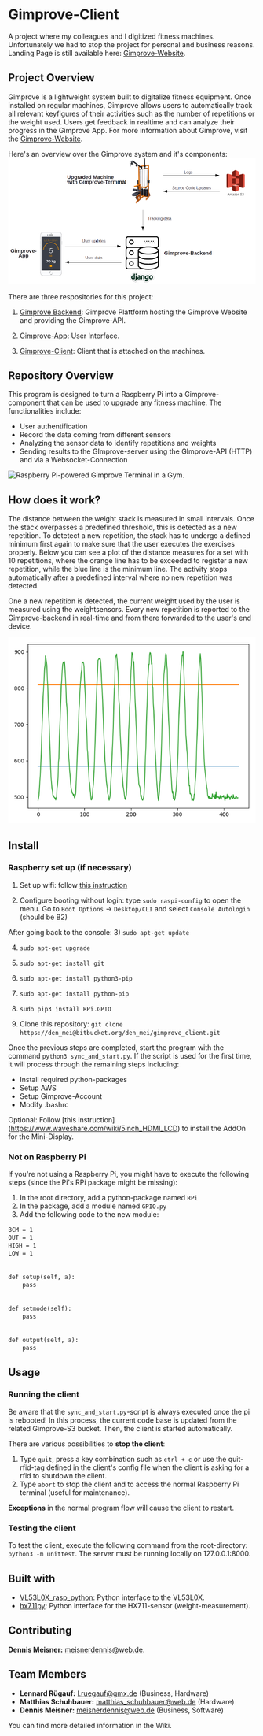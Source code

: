 # Gimprove-Client
A project where my colleagues and I digitized fitness machines. Unfortunately we had to
stop the project for personal and business reasons. Landing Page is still available here:
[Gimprove-Website](http://www.gimprove.com).

## Project Overview
Gimprove is a lightweight system built to digitalize fitness equipment. Once installed on regular machines, Gimprove
allows users to automatically track all relevant keyfigures of their activities such as the number of repetitions
or the weight used. Users get feedback in realtime and can analyze their progress in the Gimprove App. For more
information about Gimprove, visit the [Gimprove-Website](http://www.gimprove.com).

Here's an overview over the Gimprove system and it's components:
![Overview over the single components of the Gimprove System](readme/GimproveSystem.png)

There are three respositories for this project:
1) [Gimprove Backend](https://github.com/denmei/gimprove-backend):
Gimprove Plattform hosting the Gimprove Website and providing the Gimprove-API.

2) [Gimprove-App](https://github.com/denmei/gimprove-app): User Interface.

3) [Gimprove-Client](https://github.com/denmei/gimprove-client): Client that is attached on the machines.

## Repository Overview
This program is designed to turn a Raspberry Pi into a Gimprove-component that can be used to upgrade any fitness machine.
 The functionalities include:
* User authentification
* Record the data coming from different sensors
* Analyzing the sensor data to identify repetitions and weights
* Sending results to the GImprove-server using the GImprove-API (HTTP) and via a Websocket-Connection

![Raspberry Pi-powered Gimprove Terminal in a Gym.](readme/client_terminal.JPG)

## How does it work?

The distance between the weight stack is measured in small intervals. Once the stack overpasses a predefined threshold,
this is detected as a new repetition. To detetect a new repetition, the stack has to undergo a defined minimum first again
to make sure that the user executes the exercises properly. Below you can see a plot of the distance measures for a set
with 10 repetitions, where the orange line has to be exceeded to register a new repetition, while the blue line is 
the minimum line. The activity stops automatically after a predefined interval where no new repetition was detected.


One a new repetition is detected, the current weight used by the user is measured using the weightsensors. Every new 
repetition is reported to the Gimprove-backend in real-time and from there forwarded to the user's end device.

![Rep-Overview](readme/repetitions.png)

## Install
### Raspberry set up (if necessary)

1) Set up wifi: follow [this instruction](https://www.raspberrypi.org/documentation/configuration/wireless/wireless-cli.md)

2) Configure booting without login: type `sudo raspi-config` to open the menu. Go to `Boot Options` &rarr; `Desktop/CLI` and select `Console Autologin` (should be B2)

After going back to the console:
3) ```sudo apt-get update```

4) ```sudo apt-get upgrade```

5) ```sudo apt-get install git```

6) ```sudo apt-get install python3-pip```

7) ```sudo apt-get install python-pip```

8) ```sudo pip3 install RPi.GPIO```

9) Clone this repository: ```git clone https://den_mei@bitbucket.org/den_mei/gimprove_client.git```

Once the previous steps are completed, start the program with the command `python3 sync_and_start.py`. If
the script is used for the first time, it will process through the remaining steps including:
* Install required python-packages
* Setup AWS
* Setup Gimprove-Account
* Modify .bashrc

Optional: Follow [this instruction] (https://www.waveshare.com/wiki/5inch_HDMI_LCD) to install the AddOn for the Mini-Display.

### Not on Raspberry Pi
If you're not using a Raspberry Pi, you might have to execute the following steps (since the Pi's RPi package might
be missing):

1) In the root directory, add a python-package named `RPi`
2) In the package, add a module named `GPIO.py`
3) Add the following code to the new module:

```
BCM = 1
OUT = 1
HIGH = 1
LOW = 1


def setup(self, a):
    pass


def setmode(self):
    pass


def output(self, a):
    pass
```

## Usage
### Running the client
Be aware that the `sync_and_start.py`-script is always executed once the pi is rebooted! In this process, the current
code base is updated from the related Gimprove-S3 bucket. Then, the client is started automatically.

There are various possibilities to **stop the client**:
1) Type `quit`, press a key combination such as `ctrl + c` or use the quit-rfid-tag defined in the client's config file
when the client is asking for a rfid to shutdown the client.
2) Type `abort` to stop the client and to access the normal Raspberry Pi terminal (useful for maintenance).

**Exceptions** in the normal program flow will cause the client to restart.

### Testing the client
To test the client, execute the following command from the root-directory: `python3 -m unittest`. The server must be
running locally on 127.0.0.1:8000.

## Built with
* <a href="https://github.com/johnbryanmoore/VL53L0X_rasp_python">VL53L0X_rasp_python</a>: Python interface to the
VL53L0X.
* <a href="https://github.com/tatobari/hx711py">hx711py</a>: Python interface for the HX711-sensor (weight-measurement).

## Contributing
**Dennis Meisner:** meisnerdennis@web.de.

## Team Members
* **Lennard Rügauf:** l.ruegauf@gmx.de (Business, Hardware)
* **Matthias Schuhbauer:** matthias_schuhbauer@web.de (Hardware)
* **Dennis Meisner:** meisnerdennis@web.de (Business, Software)

You can find more detailed information in the Wiki.
